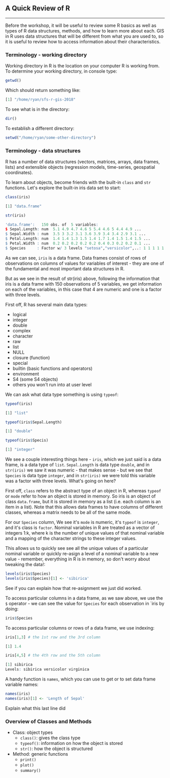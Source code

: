 ## A Quick Review of R

---

Before the workshop, it will be useful to review some R basics as well as types of R data structures, methods, and how to learn more about each. GIS in R uses data structures that will be different from what you are used to, so it is useful to review how to access information about their characteristics.

### Terminology - working directory

Working directory in R is the location on your computer R is working from.  To determine your working directory, in console type:

```r
getwd()
```

Which should return something like:

```r
[1] "/home/ryan/sfs-r-gis-2018"
```

To see what is in the directory:
```r
dir()
```

To establish a different directory:
```r
setwd("/home/ryan/some-other-directory")
```

### Terminology - data structures
R has a number of data structures (vectors, matrices, arrays, data frames, lists) and extensible objects (regression models, time-series, geospatial coordinates). 

To learn about objects, become friends with the built-in `class` and `str` functions. Let's explore the built-in iris data set to start:

```r
class(iris)
```

```r
[1] "data.frame"
```

```r
str(iris)
```

```r
'data.frame':	150 obs. of  5 variables:
$ Sepal.Length: num  5.1 4.9 4.7 4.6 5 5.4 4.6 5 4.4 4.9 ...
$ Sepal.Width : num  3.5 3 3.2 3.1 3.6 3.9 3.4 3.4 2.9 3.1 ...
$ Petal.Length: num  1.4 1.4 1.3 1.5 1.4 1.7 1.4 1.5 1.4 1.5 ...
$ Petal.Width : num  0.2 0.2 0.2 0.2 0.2 0.4 0.3 0.2 0.2 0.1 ...
$ Species     : Factor w/ 3 levels "setosa","versicolor",..: 1 1 1 1 1 1 1 1 1 1 ...
```
As we can see, `iris` is a data frame. Data frames consist of rows of observations  on columns of values for variables of interest - they are one of the fundamental and most important data structures in R. 

But as we see in the result of str(iris) above, following the information that iris is a data frame with 150 observations of 5 variables, we get information on each of the variables, in this case that 4 are numeric and one is a factor with three levels.

First off, R has several main data types:

* logical
* integer
* double
* complex
* character
* raw
* list
* NULL
* closure (function)
* special
* builtin (basic functions and operators)
* environment
* S4 (some S4 objects)
* others you won't run into at user level

We can ask what data type something is using `typeof`:
```r
typeof(iris)
```
```r
[1] "list"
```
```r
typeof(iris$Sepal.Length)
```
```r
[1] "double"
```
```r
typeof(iris$Specis)
```
```r
[1] "integer"
```

We see a couple interesting things here - `iris`, which we just said is a data frame, is a data type of `list`.  `Sepal.Length` is data type `double`, and in `str(iris)` we saw it was numeric - that makes sense - but we see that `Species` is data type `integer`, and in `str(iris)` we were told this variable was a factor with three levels.  What's going on here?

First off, `class` refers to the abstract type of an object in R, whereas `typeof` or `mode` refer to how an object is stored in memory. So iris is an object of class `data.frame`, but it is stored in memory as a list (i.e. each column is an item in a list).  Note that this allows data frames to have columns of different classes, whereas a matrix needs to be all of the same mode.

For our `Species` column, We see it's `mode` is numeric, it's `typeof` is `integer`, and it's class is `factor`.  Nominal variables in R are treated as a vector of integers 1:k,  where k is the number of unique values of that nominal variable and a mapping of the character strings to these integer values.  

This allows us to quickly see see all the unique values of a particular nominal variable or quickly re-asign a level of a nominal variable to a new value - remember, everything in R is in memory, so don't worry about tweaking the data!:
```r
levels(iris$Species)
levels(iris$Species)[1] <- 'sibirica'
```

See if you can explain how that re-asignment we just did worked.

To access particular columns in a data frame, as we saw above, we use the `$` operator - we can see the value for `Species` for each observation in `iris by doing:
```r
iris$Species
```

To access particular columns or rows of a data frame, we use indexing:
```r
iris[1,3] # the 1st row and the 3rd column
```
```r
[1] 1.4
```
```r
iris[4,5] # the 4th row and the 5th column
```
```r
[1] sibirica
Levels: sibirica versicolor virginica
```

A handy function is `names`, which you can use to get or to set data frame variable names:
```r
names(iris)
names(iris)[1] <- 'Length of Sepal'
```

Explain what this last line did

### Overview of Classes and Methods

- Class: object types
    - `class()`: gives the class type 
    - `typeof()`: information on how the object is stored
    - `str()`: how the object is structured
- Method: generic functions
    - `print()`
    - `plot()`
    - `summary()`

